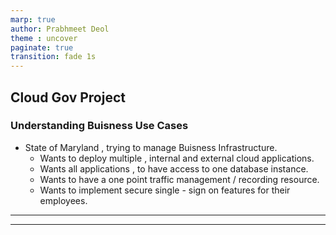 ```yaml
---
marp: true
author: Prabhmeet Deol
theme : uncover
paginate: true
transition: fade 1s
---
```

## Cloud Gov Project
### Understanding Buisness Use Cases
- State of Maryland , trying to manage Buisness Infrastructure.
	- Wants to deploy multiple , internal and external cloud applications.
	- Wants all applications , to have access to one database instance.
	- Wants to have a one point traffic management / recording resource.
	- Wants to implement secure single - sign on features for their employees.

---



---
